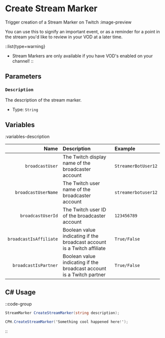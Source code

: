 # Create Stream Marker
Trigger creation of a Stream Marker on Twitch
:image-preview

You can use this to signify an important event, or as a reminder for a point in the stream you'd like to review in your VOD at a later time.

::list{type=warning}
- Stream Markers are only available if you have VOD's enabled on your channel!
::

## Parameters
### `Description`
The description of the stream marker.
- Type: `String`

## Variables
:variables-description

Name | Description | Example
----:|:------------|:--------|
`broadcastUser` | The Twitch display name of the broadcaster account | `StreamerBotUser12`
`broadcastUserName` | The Twitch user name of the broadcaster account | `streamerbotuser12`
`broadcastUserId` | The Twitch user ID of the broadcaster account | `123456789`
`broadcastIsAffiliate` | Boolean value indicating if the broadcast account is a Twitch affiliate | `True/False`
`broadcastIsPartner` | Boolean value indicating if the broadcast account is a Twitch partner | `True/False`

## C# Usage

::code-group
  ```csharp [Method]
  StreamMarker CreateStreamMarker(string description);
  ```
  ```csharp [Example]
  CPH.CreateStreamMarker('Something cool happened here!');
  ```
::